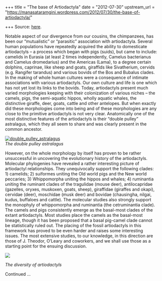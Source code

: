 +++
title = "The base of Artiodactyla"
date = "2012-07-30"
upstream_url = "https://manasataramgini.wordpress.com/2012/07/30/the-base-of-artiodactyla/"

+++
Source: [here](https://manasataramgini.wordpress.com/2012/07/30/the-base-of-artiodactyla/).

Notable aspect of our divergence from our cousins, the chimpanzees, has
been our “mutualistic” or “parasitic” association with artiodactyla.
Several human populations have repeatedly acquired the ability to
domesticate artiodactyls – a process which began with pigs (suids), but
came to include: camelids in Eurasia (at least 2 times independently,
Camelus bacterianus and Camelus dromedarius) and the Americas (Lama), to
a degree certain dolphins, caprinae, like sheep and goats, giraffids
like Sivatherium, cervids (e.g. Rangifer tarandus) and various bovids of
the Bos and Bubalus clades. In the making of whole human cultures were a
consequence of intimate associations with various artiodactyls. Our own
culture and life is one which has not yet lost its links to the bovids.
Today, artiodactyls present much varied morphologies keeping with their
colonization of various niches – the camels, pigs, the semi-aquatic
hippos, wholly aquatic whales, the distinctive giraffe, deer, goats,
cattle and other antelopes. But when exactly did these morphologies come
into being and of these morphologies are any close to the primitive
artiodactyls is not very clear. Anatomically one of the most distinctive
features of the artiodactyls is their “double pulley” astralagus, which
they all seem to share and was clearly present in the common ancestor.

[![](https://manasataramgini.files.wordpress.com/2012/07/double_pulley_astralagus.jpg?w=640 "double_pulley_astralagus")](https://manasataramgini.files.wordpress.com/2012/07/double_pulley_astralagus.jpg)  
*The double pulley astralagus*

However, on the whole morphology by itself has proven to be rather
unsuccessful in uncovering the evolutionary history of the artiodactyls.
Molecular phylogenies have revealed a rather interesting picture of
artiodactyl relationships. They unequivocally support the following
clades: 1) camelids; 2) suiformes uniting the Old world pigs and the New
world peccaries; 3) Whippomorpha uniting the hippos and whales; 4)
ruminantia uniting the ruminant clades of the tragulidae (mouse deer),
antilocapridae (gazelles, oryxes, muskoxen, goats, sheep), giraffidae
(giraffes and okapi), cervidae (deer), moschidae (musk deer) and bovidae
(chausingha, nilgai, kudus, buffaloes and cattle). The molecular studies
also strongly support the monophyly of whippomorpha and ruminantia (the
cetruminantia clade). The camels and pigs consistently emerge as the
basal-most clades of the extant artiodactyls. Most studies place the
camels as the basal-most lineage, though it has been proposed that a
basal pig-camel clade cannot be statistically ruled out. The placing of
the fossil artiodactyls in this framework has proved to be even harder
and raises some interesting issues. The most extensive studies, to our
knowledge, in this direction are those of J. Theodor, O’Leary and
coworkers, and we shall use those as a starting point for the ensuing
discussion.

[![](https://lh4.googleusercontent.com/-EE1B8l5hv64/UBjQY_pMbFI/AAAAAAAACaw/KIsABXD1i2s/s400/artiodactyla.jpg)](https://picasaweb.google.com/lh/photo/K46ZMMJeLWeZwTswDKPcJNMTjNZETYmyPJy0liipFm0?feat=embedwebsite)

*The diversity of artiodactyls*

Continued …

